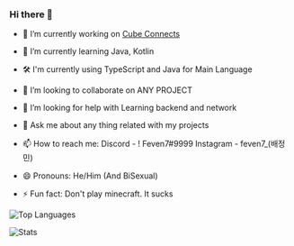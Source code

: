 ### Hi there 👋



- 🔭 I’m currently working on [Cube Connects](https://github.com/cube1dev)

- 🌱 I’m currently learning Java, Kotlin
- 🛠 I'm currently using TypeScript and Java for Main Language
- 👯 I’m looking to collaborate on ANY PROJECT

- 🤔 I’m looking for help with Learning backend and network
- 💬 Ask me about any thing related with my projects

- 📫 How to reach me: 
  Discord - ! Feven7#9999
  Instagram - feven7_(배정민)

- 😄 Pronouns: He/Him (And BiSexual)
- ⚡ Fun fact: Don't play minecraft. It sucks 


![Top Languages](https://github-readme-stats.vercel.app/api/top-langs/?username=Feven7&theme=radical)

![Stats](https://github-readme-stats.vercel.app/api?username=Feven7&show_icons=true&theme=radical)
